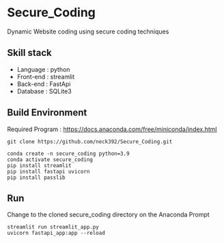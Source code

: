 # Secure_Coding
Dynamic Website coding using secure coding techniques

## Skill stack
<ul>
  <li>Language : python</li>
  <li>Front-end : streamlit</li>
  <li>Back-end : FastApi</li>
  <li>Database : SQLite3</li>
</ul>

## Build Environment
Required Program : https://docs.anaconda.com/free/miniconda/index.html
```
git clone https://github.com/neck392/Secure_Coding.git

conda create -n secure_coding python=3.9
conda activate secure_coding
pip install streamlit
pip install fastapi uvicorn
pip install passlib
```

## Run
Change to the cloned secure_coding directory on the Anaconda Prompt
```
streamlit run streamlit_app.py
uvicorn fastapi_app:app --reload
```
